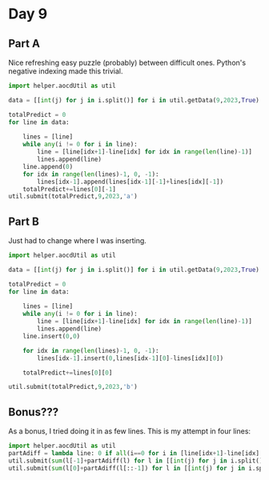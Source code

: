 # Day 9

## Part A

Nice refreshing easy puzzle (probably) between difficult ones. Python's negative indexing made this trivial.

```python
import helper.aocdUtil as util

data = [[int(j) for j in i.split()] for i in util.getData(9,2023,True).split('\n')]

totalPredict = 0
for line in data:
    
    lines = [line]
    while any(i != 0 for i in line):
        line = [line[idx+1]-line[idx] for idx in range(len(line)-1)]
        lines.append(line)
    line.append(0)
    for idx in range(len(lines)-1, 0, -1):
        lines[idx-1].append(lines[idx-1][-1]+lines[idx][-1])
    totalPredict+=lines[0][-1]
util.submit(totalPredict,9,2023,'a')
```

## Part B

Just had to change where I was inserting.
```python
import helper.aocdUtil as util

data = [[int(j) for j in i.split()] for i in util.getData(9,2023,True).split('\n')]

totalPredict = 0
for line in data:
    
    lines = [line]
    while any(i != 0 for i in line):
        line = [line[idx+1]-line[idx] for idx in range(len(line)-1)]
        lines.append(line)
    line.insert(0,0)

    for idx in range(len(lines)-1, 0, -1):
        lines[idx-1].insert(0,lines[idx-1][0]-lines[idx][0])

    totalPredict+=lines[0][0]

util.submit(totalPredict,9,2023,'b')
```

## Bonus???

As a bonus, I tried doing it in as few lines. This is my attempt in four lines:

```python
import helper.aocdUtil as util
partAdiff = lambda line: 0 if all(i==0 for i in [line[idx+1]-line[idx] for idx in range(len(line)-1)]) else [line[idx+1]-line[idx] for idx in range(len(line)-1)][-1]+partAdiff([line[idx+1]-line[idx] for idx in range(len(line)-1)])
util.submit(sum(l[-1]+partAdiff(l) for l in [[int(j) for j in i.split()] for i in util.getData(9,2023,True).split('\n')]),9,2023,'a')
util.submit(sum(l[0]+partAdiff(l[::-1]) for l in [[int(j) for j in i.split()] for i in util.getData(9,2023,True).split('\n')]),9,2023,'b')```